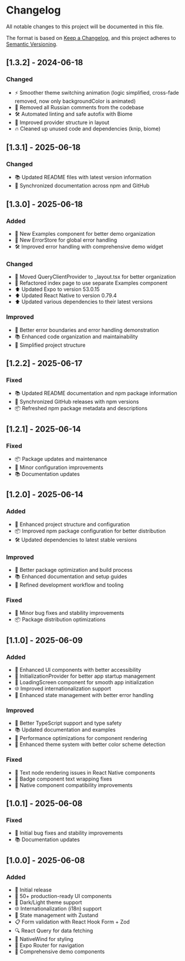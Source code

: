 # Changelog

All notable changes to this project will be documented in this file.

The format is based on [Keep a Changelog](https://keepachangelog.com/en/1.0.0/),
and this project adheres to [Semantic Versioning](https://semver.org/spec/v2.0.0.html).

## [1.3.2] - 2024-06-18

### Changed
- ⚡️ Smoother theme switching animation (logic simplified, cross-fade removed, now only backgroundColor is animated)
- 🧹 Removed all Russian comments from the codebase
- 🛠️ Automated linting and safe autofix with Biome
- 🧩 Improved provider structure in layout
- 🔥 Cleaned up unused code and dependencies (knip, biome)

## [1.3.1] - 2025-06-18

### Changed
- 📚 Updated README files with latest version information
- 🔄 Synchronized documentation across npm and GitHub

## [1.3.0] - 2025-06-18

### Added
- 🎨 New Examples component for better demo organization
- 🔄 New ErrorStore for global error handling
- 🛠️ Improved error handling with comprehensive demo widget

### Changed
- 📱 Moved QueryClientProvider to _layout.tsx for better organization
- 🔄 Refactored index page to use separate Examples component
- ⬆️ Updated Expo to version 53.0.15
- ⬆️ Updated React Native to version 0.79.4
- ⬆️ Updated various dependencies to their latest versions

### Improved
- 🎯 Better error boundaries and error handling demonstration
- 📚 Enhanced code organization and maintainability
- 🔧 Simplified project structure

## [1.2.2] - 2025-06-17

### Fixed
- 📚 Updated README documentation and npm package information
- 🔧 Synchronized GitHub releases with npm versions
- 📦 Refreshed npm package metadata and descriptions

## [1.2.1] - 2025-06-14

### Fixed
- 📦 Package updates and maintenance
- 🔧 Minor configuration improvements
- 📚 Documentation updates

## [1.2.0] - 2025-06-14

### Added
- 🔧 Enhanced project structure and configuration
- 📦 Improved npm package configuration for better distribution
- 🛠️ Updated dependencies to latest stable versions

### Improved
- 🚀 Better package optimization and build process
- 📚 Enhanced documentation and setup guides
- 🔧 Refined development workflow and tooling

### Fixed
- 🐛 Minor bug fixes and stability improvements
- 📦 Package distribution optimizations

## [1.1.0] - 2025-06-09

### Added
- 🎨 Enhanced UI components with better accessibility
- 🔧 InitializationProvider for better app startup management
- 📱 LoadingScreen component for smooth app initialization
- 🌐 Improved internationalization support
- 🔄 Enhanced state management with better error handling

### Improved
- 🎯 Better TypeScript support and type safety
- 📚 Updated documentation and examples
- 🚀 Performance optimizations for component rendering
- 🎨 Enhanced theme system with better color scheme detection

### Fixed
- 🐛 Text node rendering issues in React Native components
- 🔧 Badge component text wrapping fixes
- 📱 Native component compatibility improvements

## [1.0.1] - 2025-06-08

### Fixed
- 🐛 Initial bug fixes and stability improvements
- 📚 Documentation updates

## [1.0.0] - 2025-06-08

### Added
- 🎉 Initial release
- 📱 50+ production-ready UI components
- 🌙 Dark/Light theme support
- 🌐 Internationalization (i18n) support
- 🔄 State management with Zustand
- 📋 Form validation with React Hook Form + Zod
- 🔍 React Query for data fetching
- 🎨 NativeWind for styling
- 📱 Expo Router for navigation
- 🧪 Comprehensive demo components
